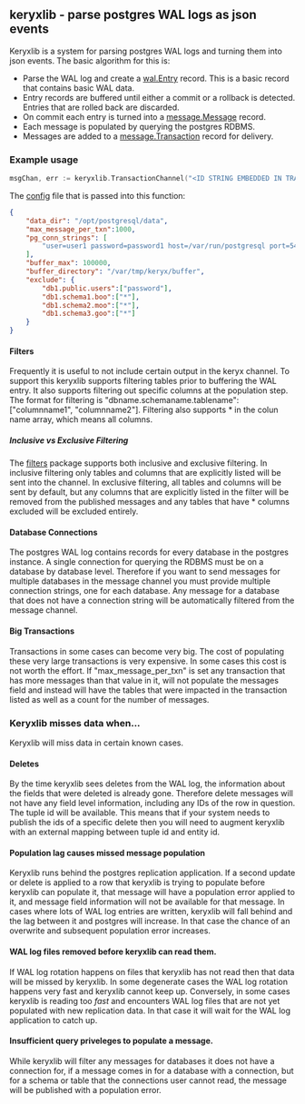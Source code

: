 ## keryxlib - parse postgres WAL logs as json events

Keryxlib is a system for parsing postgres WAL logs and turning them into json events.  The basic algorithm for this is:

- Parse the WAL log and create a [wal.Entry](pg/wal/entry.go) record.  This is a basic record that contains basic WAL data.
- Entry records are buffered until either a commit or a rollback is detected.  Entries that are rolled back are discarded.
- On commit each entry is turned into a [message.Message](message/message.go) record.
- Each message is populated by querying the postgres RDBMS.
- Messages are added to a [message.Transaction](message/message.go) record for delivery.

### Example usage

```go
msgChan, err := keryxlib.TransactionChannel("<ID STRING EMBEDDED IN TRANSACTIONS", config)
```

The [config](config.go) file that is passed into this function:

```json
{
	"data_dir": "/opt/postgresql/data",
	"max_message_per_txn":1000, 
	"pg_conn_strings": [
		"user=user1 password=password1 host=/var/run/postgresql port=5432 dbname=db1 sslmode=disable"
	],
	"buffer_max": 100000,
	"buffer_directory": "/var/tmp/keryx/buffer",
	"exclude": {
		"db1.public.users":["password"],
		"db1.schema1.boo":["*"],
		"db1.schema2.moo":["*"],
		"db1.schema3.goo":["*"]
	}
}
```

#### Filters

Frequently it is useful to not include certain output in the keryx channel.  To support this keryxlib supports filtering tables prior to buffering the WAL entry.  It also supports filtering out specific columns at the population step.  The format for filtering is "dbname.schemaname.tablename":["columnname1", "columnname2"].  Filtering also supports * in the colun name array, which means all columns.

##### Inclusive vs Exclusive Filtering

The [filters](filters) package supports both inclusive and exclusive filtering.  In inclusive filtering only tables and columns that are explicitly listed will be sent into the channel.  In exclusive filtering, all tables and columns will be sent by default, but any columns that are explicitly listed in the filter will be removed from the published messages and any tables that have * columns excluded will be excluded entirely.

#### Database Connections

The postgres WAL log contains records for every database in the postgres instance.  A single connection for querying the RDBMS must be on a database by database level.  Therefore if you want to send messages for multiple databases in the message channel you must provide multiple connection strings, one for each database.  Any message for a database that does not have a connection string will be automatically filtered from the message channel.

#### Big Transactions

Transactions in some cases can become very big.  The cost of populating these very large transactions is very expensive.  In some cases this cost is not worth the effort.  If "max_message_per_txn" is set any transaction that has more messages than that value in it, will not populate the messages field and instead will have the tables that were impacted in the transaction listed as well as a count for the number of messages.


### Keryxlib misses data when... 

Keryxlib will miss data in certain known cases.

#### Deletes

By the time keryxlib sees deletes from the WAL log, the information about the fields that were deleted is already gone. Therefore delete messages will not have any field level information, including any IDs of the row in question.  The tuple id will be available.  This means that if your system needs to publish the ids of a specific delete then you will need to augment keryxlib with an external mapping between tuple id and entity id.

#### Population lag causes missed message population

Keryxlib runs behind the postgres replication application.  If a second update or delete is applied to a row that keryxlib is trying to populate before keryxlib can populate it, that message will have a population error applied to it, and message field information will not be available for that message.  In cases where lots of WAL log entries are written, keryxlib will fall behind and the lag between it and postgres will increase.  In that case the chance of an overwrite and subsequent population error increases.

#### WAL log files removed before keryxlib can read them.

If WAL log rotation happens on files that keryxlib has not read then that data will be missed by keryxlib.  In some degenerate cases the WAL log rotation happens very fast and keryxlib cannot keep up.  Conversely, in some cases keryxlib is reading too *fast* and encounters WAL log files that are not yet populated with new replication data.  In that case it will wait for the WAL log application to catch up.

#### Insufficient query priveleges to populate a message.

While keryxlib will filter any messages for databases it does not have a connection for, if a message comes in for a database with a connection, but for a schema or table that the connections user cannot read, the message will be published with a population error.
